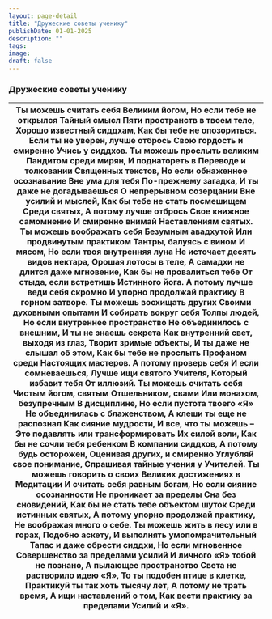 ```yaml
---
layout: page-detail
title: "Дружеские советы ученику"
publishDate: 01-01-2025
description: ""
tags:
image:
draft: false
---
```


### Дружеские советы ученику

| Ты можешь считать себя  Великим йогом,  Но если тебе не открылся  Тайный смысл  Пяти пространств в твоем теле,  Хорошо известный сиддхам,  Как бы тебе не опозориться.  Если ты не уверен, лучше отбрось  Свою гордость и смиренно  Учись у сиддхов.  Ты можешь прослыть великим  Пандитом среди мирян,  И поднатореть в  Переводе и толковании  Священных текстов,  Но если обнаженное осознавание  Вне ума для тебя  По-прежнему загадка,  И ты даже не догадываешься  О непрерывном созерцании  Вне усилий и мыслей,  Как бы тебе не стать посмешищем  Среди святых,  А потому лучше отбрось  Свое книжное самомнение  И смиренно внимай  Наставлениям святых.  Ты можешь воображать себя  Безумным авадхутой  Или продвинутым практиком  Тантры, балуясь с вином  И мясом,  Но если твоя внутренняя луна  Не источает десять видов нектара,  Орошая лотосы в теле,  А самадхи не длится даже мгновение,  Как бы не провалиться тебе  От стыда, если встретишь  Истинного йога.  А потому лучше веди себя скромно  И упорно продолжай практику  В горном затворе.  Ты можешь восхищать других  Своими духовными опытами  И собирать вокруг себя  Толпы людей,  Но если внутреннее пространство  Не объединилось с внешним,  И ты не знаешь секрета  Как внутренний свет, выходя из глаз,  Творит зримые объекты,  И ты даже не слышал об этом,  Как бы тебе не прослыть  Профаном среди  Настоящих мастеров.  А потому проверь себя  И если сомневаешься,  Лучше ищи святого Учителя,  Который избавит тебя  От иллюзий.  Ты можешь считать себя  Чистым йогом, святым  Отшельником, свами  Или монахом, безупречным  В дисциплине,  Но если пустота твоего «Я»  Не объединилась с блаженством,  А клеши ты еще не распознал  Как сияние мудрости,  И все, что ты можешь –  Это подавлять или трансформировать  Их силой воли,  Как бы не сочли тебя ребенком  В компании сиддхов,  А потому будь осторожен,  Оценивая других, и смиренно  Углубляй свое понимание,  Спрашивая тайные учения у Учителей.  Ты можешь говорить о своих  Великих достижениях в  Медитации  И считать себя равным богам,  Но если сияние осознанности  Не проникает за пределы  Сна без сновидений,  Как бы не стать тебе объектом шуток  Среди истинных святых,  А потому упорно продолжай практику,  Не воображая много о себе.  Ты можешь жить в лесу или в горах,  Подобно аскету,  И выполнять умопомрачительный  Тапас и даже обрести сиддхи,  Но если мгновенное  Совершенство за пределами усилий  И личного «Я» тобой не познано,  А пылающее пространство  Света не растворило идею «Я»,  То ты подобен птице в клетке,  Практикуй ты так хоть тысячу лет,  А потому не трать время,  А ищи наставлений о том,  Как вести практику за пределами  Усилий и «Я». |
| ------------------------------------------------------------------------------------------------------------------------------------------------------------------------------------------------------------------------------------------------------------------------------------------------------------------------------------------------------------------------------------------------------------------------------------------------------------------------------------------------------------------------------------------------------------------------------------------------------------------------------------------------------------------------------------------------------------------------------------------------------------------------------------------------------------------------------------------------------------------------------------------------------------------------------------------------------------------------------------------------------------------------------------------------------------------------------------------------------------------------------------------------------------------------------------------------------------------------------------------------------------------------------------------------------------------------------------------------------------------------------------------------------------------------------------------------------------------------------------------------------------------------------------------------------------------------------------------------------------------------------------------------------------------------------------------------------------------------------------------------------------------------------------------------------------------------------------------------------------------------------------------------------------------------------------------------------------------------------------------------------------------------------------------------------------------------------------------------------------------------------------------------------------------------------------------------------------------------------------------------------------------------------------------------------------------------------------------------------------------------------------------------------------------------------------------------------------------------------------------------------------------------------------------------------------------------------------------------------------------------------------------------------------------------------------------------------------------------------------------------------- |
  
  
